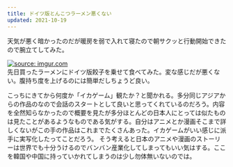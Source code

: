 ```yaml
---
title: ドイツ版とんこつラーメン悪くない
updated: 2021-10-19
---
```


天気が悪く暗かったのだが暖房を弱で入れて寝たので朝サクッと行動開始できたので腕立てしてみた。

<a href="https://imgur.com/uRjNoxp"><img src="https://i.imgur.com/uRjNoxp.jpg" title="source: imgur.com" /></a>  
先日買ったラーメンにドイツ版餃子を乗せて食べてみた。変な感じだが悪くない。腹持ち度を上げるのには簡単だしちょうど良い。

こっちにきてから何度か「イカゲーム」観たか？と聞かれる。多分同じアジアからの作品のなので会話のスタートとして良いと思ってくれているのだろう。内容を全然知らなかったので概要を見たが多分ほとんどの日本人にとっては似たものは見たことがあるようなものである気がする。自分はアニメとか漫画そこまで詳しくないがこの手の作品はこれまでたくさんあった。イカゲームがいい感じに派手に実写化したってことだろう。
そう考えると日本のアニメや漫画のストーリーは世界でも十分うけるのでバンバン産業化してしまってもいい気はする。ここを韓国や中国に持っていかれてしまうのは少し勿体無いないのでは。
